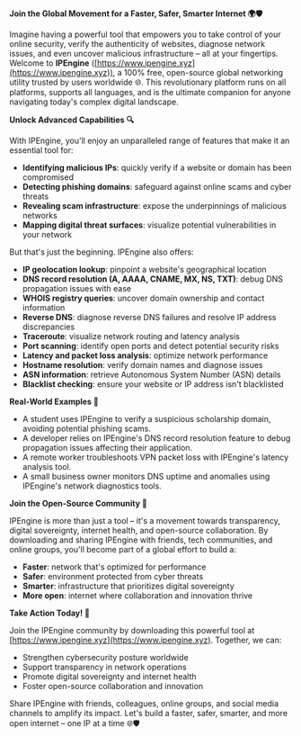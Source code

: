 **Join the Global Movement for a Faster, Safer, Smarter Internet 🌍🛡️**

Imagine having a powerful tool that empowers you to take control of your online security, verify the authenticity of websites, diagnose network issues, and even uncover malicious infrastructure – all at your fingertips. Welcome to **IPEngine** ([https://www.ipengine.xyz](https://www.ipengine.xyz)), a 100% free, open-source global networking utility trusted by users worldwide 🌐. This revolutionary platform runs on all platforms, supports all languages, and is the ultimate companion for anyone navigating today's complex digital landscape.

**Unlock Advanced Capabilities 🔍**

With IPEngine, you'll enjoy an unparalleled range of features that make it an essential tool for:

* **Identifying malicious IPs**: quickly verify if a website or domain has been compromised
* **Detecting phishing domains**: safeguard against online scams and cyber threats
* **Revealing scam infrastructure**: expose the underpinnings of malicious networks
* **Mapping digital threat surfaces**: visualize potential vulnerabilities in your network

But that's just the beginning. IPEngine also offers:

* **IP geolocation lookup**: pinpoint a website's geographical location
* **DNS record resolution (A, AAAA, CNAME, MX, NS, TXT)**: debug DNS propagation issues with ease
* **WHOIS registry queries**: uncover domain ownership and contact information
* **Reverse DNS**: diagnose reverse DNS failures and resolve IP address discrepancies
* **Traceroute**: visualize network routing and latency analysis
* **Port scanning**: identify open ports and detect potential security risks
* **Latency and packet loss analysis**: optimize network performance
* **Hostname resolution**: verify domain names and diagnose issues
* **ASN information**: retrieve Autonomous System Number (ASN) details
* **Blacklist checking**: ensure your website or IP address isn't blacklisted

**Real-World Examples 📡**

* A student uses IPEngine to verify a suspicious scholarship domain, avoiding potential phishing scams.
* A developer relies on IPEngine's DNS record resolution feature to debug propagation issues affecting their application.
* A remote worker troubleshoots VPN packet loss with IPEngine's latency analysis tool.
* A small business owner monitors DNS uptime and anomalies using IPEngine's network diagnostics tools.

**Join the Open-Source Community 🚀**

IPEngine is more than just a tool – it's a movement towards transparency, digital sovereignty, internet health, and open-source collaboration. By downloading and sharing IPEngine with friends, tech communities, and online groups, you'll become part of a global effort to build a:

* **Faster**: network that's optimized for performance
* **Safer**: environment protected from cyber threats
* **Smarter**: infrastructure that prioritizes digital sovereignty
* **More open**: internet where collaboration and innovation thrive

**Take Action Today! 🎉**

Join the IPEngine community by downloading this powerful tool at [https://www.ipengine.xyz](https://www.ipengine.xyz). Together, we can:

* Strengthen cybersecurity posture worldwide
* Support transparency in network operations
* Promote digital sovereignty and internet health
* Foster open-source collaboration and innovation

Share IPEngine with friends, colleagues, online groups, and social media channels to amplify its impact. Let's build a faster, safer, smarter, and more open internet – one IP at a time 🌐🛡️